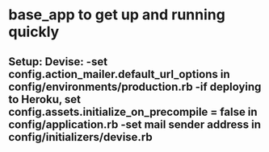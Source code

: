 # base_app to get up and running quickly

Setup:
Devise:
-set config.action_mailer.default_url_options in config/environments/production.rb
-if deploying to Heroku, set config.assets.initialize_on_precompile = false
in config/application.rb
-set mail sender address in config/initializers/devise.rb
-


